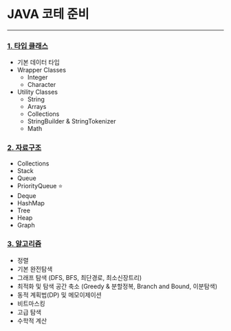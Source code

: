 # JAVA 코테 준비

---

### [1. 타입 클래스](./md/DataType.md)
- 기본 데이터 타입
- Wrapper Classes 
  - Integer
  - Character
- Utility Classes 
  - String
  - Arrays
  - Collections
  - StringBuilder & StringTokenizer
  - Math

### [2. 자료구조](./md/DataStructure.md)
- Collections
- Stack ️
- Queue 
- PriorityQueue ⭐️
- Deque ️
- HashMap ️
- Tree
- Heap
- Graph

### [3. 알고리즘](./md/Algorithm.md)
- 정렬
- 기본 완전탐색
- 그래프 탐색 (DFS, BFS, 최단경로, 최소신장트리)
- 최적화 및 탐색 공간 축소 (Greedy & 분할정복, Branch and Bound, 이분탐색)
- 동적 계획법(DP) 및 메모이제이션 
- 비트마스킹
- 고급 탐색
- 수학적 계산



